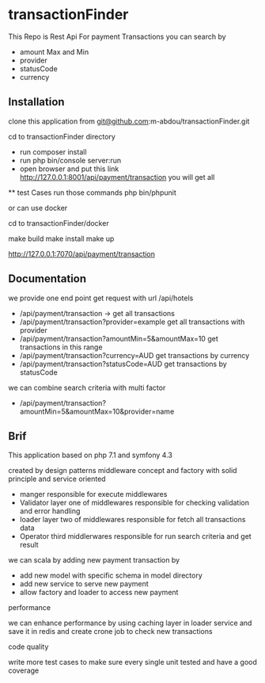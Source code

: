 transactionFinder
============

This Repo is Rest Api For payment Transactions you can search by 
  * amount Max and Min 
  * provider
  * statusCode 
  * currency 
  
  
## Installation   

clone this application from git@github.com:m-abdou/transactionFinder.git

cd to transactionFinder directory 

 - run composer install 
 - run php bin/console server:run
 - open browser and put this link http://127.0.0.1:8001/api/payment/transaction
    you will get all 
     
 ** test Cases run those commands 
php bin/phpunit
 
 
 or can use docker 
 
 cd to transactionFinder/docker 
 
 make build 
 make install
 make up 
 
 http://127.0.0.1:7070/api/payment/transaction
 
 ## Documentation
 
 we provide one end point get request with url /api/hotels
 
 - /api/payment/transaction -> get all transactions 
 - /api/payment/transaction?provider=example get all transactions with provider 
 - /api/payment/transaction?amountMin=5&amountMax=10 get transactions in this range
 - /api/payment/transaction?currency=AUD get transactions by currency 
 - /api/payment/transaction?statusCode=AUD get transactions by statusCode 

we can combine search criteria with multi factor 

 - /api/payment/transaction?amountMin=5&amountMax=10&provider=name


## Brif 

This application based on php 7.1 and symfony 4.3 

created by design patterns middleware concept and factory with solid principle and service oriented

 - manger responsible for execute middlewares 
 - Validator layer one of middlewares responsible for checking validation and error handling 
 - loader layer two of middlewares responsible for fetch all transactions data 
 - Operator third middlerwares responsible for run search criteria and get result 
 
 
 we can scala by adding new payment transaction by   
 
 - add new model with specific schema in model directory 
 - add new service to serve new payment 
 - allow factory and loader to access new payment
 
 
 performance 
 
 we can enhance performance by using caching layer in loader service and save it in redis and create crone job to check new transactions
 
 
 code quality 
 
 write more test cases to make sure every single unit tested and have a good coverage 
